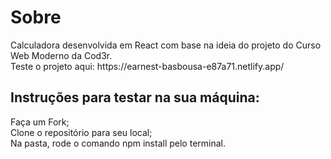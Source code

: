 
<h1>Sobre</h1>
Calculadora desenvolvida em React com base na ideia do projeto do Curso Web Moderno da Cod3r.</br>
Teste o projeto aqui: https://earnest-basbousa-e87a71.netlify.app/

<h2>Instruções para testar na sua máquina:</h2>
Faça um Fork;</br>
Clone o repositório para seu local;</br>
Na pasta, rode o comando npm install pelo terminal.
